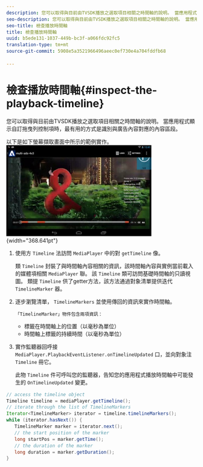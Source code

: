 ```yaml
---
description: 您可以取得與目前由TVSDK播放之選取項目相關之時間軸的說明。 當應用程式顯示自訂拖曳列控制項時，最有用的方式是識別與廣告內容對應的內容區段。
seo-description: 您可以取得與目前由TVSDK播放之選取項目相關之時間軸的說明。 當應用程式顯示自訂拖曳列控制項時，最有用的方式是識別與廣告內容對應的內容區段。
seo-title: 檢查播放時間軸
title: 檢查播放時間軸
uuid: b5ede131-1037-449b-bc3f-a066fdc92fc5
translation-type: tm+mt
source-git-commit: 5908e5a3521966496aeec0ef730e4a704fddfb68

---
```



# 檢查播放時間軸{#inspect-the-playback-timeline}

您可以取得與目前由TVSDK播放之選取項目相關之時間軸的說明。 當應用程式顯示自訂拖曳列控制項時，最有用的方式是識別與廣告內容對應的內容區段。

以下是如下螢幕擷取畫面中所示的範例實作。  ![](assets/inspect-playback.jpg){width=&quot;368.641pt&quot;}

1. 使用方 `Timeline` 法訪問 `MediaPlayer` 中的對 `getTimeline` 像。

   類 `Timeline` 封裝了與時間軸內容相關的資訊，該時間軸內容與實例當前載入的媒體項相關 `MediaPlayer` 聯。 該 `Timeline` 類可訪問基礎時間軸的只讀視圖。 類提 `Timeline` 供了getter方法，該方法通過對象清單提供迭代 `TimelineMarker` 器。

1. 逐步瀏覽清單， `TimelineMarkers` 並使用傳回的資訊來實作時間軸。

       「TimelineMarker」物件包含兩項資訊：
   
   * 標籤在時間軸上的位置（以毫秒為單位）
   * 時間軸上標籤的持續時間（以毫秒為單位）

1. 實作監聽器回呼接 `MediaPlayer.PlaybackEventListener.onTimelineUpdated` 口，並向對象注 `Timeline` 冊它。

   此物 `Timeline` 件可呼叫您的監聽器，告知您的應用程式播放時間軸中可能發生的 `OnTimelineUpdated` 變更。

```java
// access the timeline object 
Timeline timeline = mediaPlayer.getTimeline(); 
// iterate through the list of TimelineMarkers 
Iterator<TimelineMarker> iterator = timeline.timelineMarkers(); 
while (iterator.hasNext()) { 
   TimelineMarker marker = iterator.next(); 
   // the start position of the marker 
   long startPos = marker.getTime(); 
   // the duration of the marker 
   long duration = marker.getDuration(); 
}
```

